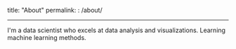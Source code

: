 title: "About"
permalink: : /about/

---

I'm a data scientist who excels at data analysis and visualizations. Learning machine learning methods.